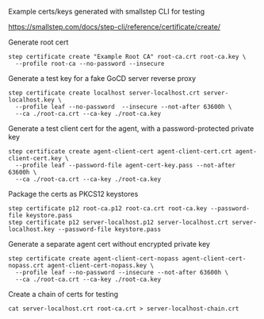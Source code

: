 Example certs/keys generated with smallstep CLI for testing

https://smallstep.com/docs/step-cli/reference/certificate/create/

Generate root cert
```shell
step certificate create "Example Root CA" root-ca.crt root-ca.key \
  --profile root-ca --no-password --insecure
```

Generate a test key for a fake GoCD server reverse proxy
```shell
step certificate create localhost server-localhost.crt server-localhost.key \
  --profile leaf --no-password  --insecure --not-after 63600h \
  --ca ./root-ca.crt --ca-key ./root-ca.key
```

Generate a test client cert for the agent, with a password-protected private key
```shell
step certificate create agent-client-cert agent-client-cert.crt agent-client-cert.key \
  --profile leaf --password-file agent-cert-key.pass --not-after 63600h \
  --ca ./root-ca.crt --ca-key ./root-ca.key
```

Package the certs as PKCS12 keystores
```shell
step certificate p12 root-ca.p12 root-ca.crt root-ca.key --password-file keystore.pass
step certificate p12 server-localhost.p12 server-localhost.crt server-localhost.key --password-file keystore.pass
```

Generate a separate agent cert without encrypted private key
```shell
step certificate create agent-client-cert-nopass agent-client-cert-nopass.crt agent-client-cert-nopass.key \
  --profile leaf --no-password --insecure --not-after 63600h \
  --ca ./root-ca.crt --ca-key ./root-ca.key
```

Create a chain of certs for testing
```shell
cat server-localhost.crt root-ca.crt > server-localhost-chain.crt
```